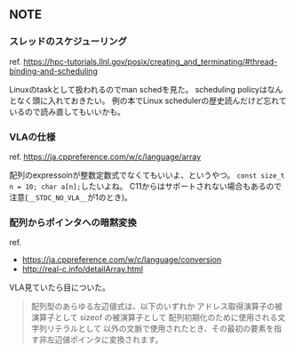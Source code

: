 ## NOTE

### スレッドのスケジューリング
ref. https://hpc-tutorials.llnl.gov/posix/creating_and_terminating/#thread-binding-and-scheduling

Linuxのtaskとして扱われるのでman schedを見た。
scheduling policyはなんとなく頭に入れておきたい。
例の本でLinux schedulerの歴史読んだけど忘れているので読み直してもいいかも。

### VLAの仕様
ref. https://ja.cppreference.com/w/c/language/array

配列のexpressoinが整数定数式でなくてもいいよ、というやつ。
`const size_t n = 10; char a[n];`したいよね。
C11からはサポートされない場合もあるので注意(`__STDC_NO_VLA__`が1のとき)。

### 配列からポインタへの暗黙変換
ref.
- https://ja.cppreference.com/w/c/language/conversion
- http://real-c.info/detailArray.html

VLA見ていたら目についた。
> 配列型のあらゆる左辺値式は、以下のいずれか
>   アドレス取得演算子の被演算子として
>   sizeof の被演算子として
>   配列初期化のために使用される文字列リテラルとして
> 以外の文脈で使用されたとき、その最初の要素を指す非左辺値ポインタに変換されます。

